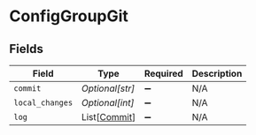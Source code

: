 # ConfigGroupGit


## Fields

| Field                                         | Type                                          | Required                                      | Description                                   |
| --------------------------------------------- | --------------------------------------------- | --------------------------------------------- | --------------------------------------------- |
| `commit`                                      | *Optional[str]*                               | :heavy_minus_sign:                            | N/A                                           |
| `local_changes`                               | *Optional[int]*                               | :heavy_minus_sign:                            | N/A                                           |
| `log`                                         | List[[Commit](../../models/shared/commit.md)] | :heavy_minus_sign:                            | N/A                                           |